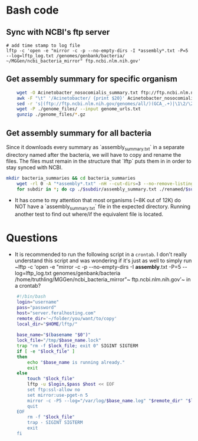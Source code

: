 # Bash code

## Sync with NCBI's ftp server

    # add time stamp to log file
    lftp -c 'open -e "mirror -c -p --no-empty-dirs -I *assembly*.txt -P=5 --log=lftp_log.txt /genomes/genbank/bacteria/ ~/MGGen/ncbi_bacteria_mirror" ftp.ncbi.nlm.nih.gov'

## Get assembly summary for specific organism

```bash
    wget -O Acinetobacter_nosocomialis_summary.txt ftp://ftp.ncbi.nlm.nih.gov/genomes/genbank/bacteria/Acinetobacter_nosocomialis/assembly_summary.txt
    awk -F "\t" '/Acinetobacter/ {print $20}' Acinetobacter_nosocomialis_summary.txt | \
    sed -r 's|(ftp://ftp.ncbi.nlm.nih.gov/genomes/all/)(GCA_.+)|\1\2/\2_genomic.fna.gz|'>genome_urls.txt
    wget -P ./genome_files/ --input genome_urls.txt
    gunzip ./genome_files/*.gz
```

## Get assembly summary for all bacteria

Since it downloads every summary as \`assembly<sub>summary.txt</sub>\` in a separate directory named after the bacteria, we will have to copy and rename the files.  The files must remain in the structure that \`lftp\` puts them in in order to stay synced with NCBI.

```bash
mkdir bacteria_summaries && cd bacteria_summaries
    wget -rl 0 -A "*assembly*.txt" -nH --cut-dirs=3 --no-remove-listing ftp://ftp.ncbi.nlm.nih.gov/genomes/genbank/bacteria
    for subdir in *; do cp ./$subdir/assembly_summary.txt ./renamed/$subdir.txt; done;
```

-   It has come to my attention that most organisms (~8K out of 12K) do NOT have a \`assembly<sub>summary.txt</sub>\` file in the expected directory.  Running another test to find out where/if the equivalent file is located.

# Questions

-  It is recommended to run the following script in a `crontab`.  I don't really understand this script and was wondering if it's just as well to simply run ~lftp -c 'open -e "mirror -c -p --no-empty-dirs -I **assembly**.txt -P=5 --log=lftp_log.txt genomes/genbank/bacteria /home/truthling/MGGen/ncbi_bacteria_mirror"~ ftp.ncbi.nlm.nih.gov'~ in a crontab?


```bash
    #!/bin/bash
    login="username"
    pass="password"
    host="server.feralhosting.com"
    remote_dir='~/folder/you/want/to/copy'
    local_dir="$HOME/lftp/"
    
    base_name="$(basename "$0")"
    lock_file="/tmp/$base_name.lock"
    trap "rm -f $lock_file; exit 0" SIGINT SIGTERM
    if [ -e "$lock_file" ]
    then
        echo "$base_name is running already."
        exit
    else
        touch "$lock_file"
        lftp -u $login,$pass $host << EOF
        set ftp:ssl-allow no
        set mirror:use-pget-n 5
        mirror -c -P5 --log="/var/log/$base_name.log" "$remote_dir" "$local_dir"
        quit
    EOF
        rm -f "$lock_file"
        trap - SIGINT SIGTERM
        exit
    fi
```
